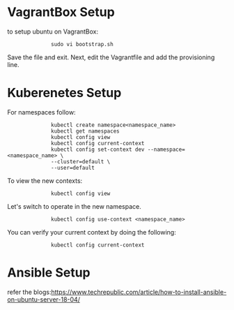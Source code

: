 # VagrantBox Setup

 to setup ubuntu on VagrantBox:
 
                  sudo vi bootstrap.sh
 
 Save the file and exit. Next, edit the Vagrantfile and add the provisioning line.
 
 # Kuberenetes Setup
 
 For namespaces follow:
 
                  kubectl create namespace<namespace_name>
                  kubectl get namespaces
                  kubectl config view
                  kubectl config current-context
                  kubectl config set-context dev --namespace=<namespace_name> \
                  --cluster=default \
                  --user=default
 To view the new contexts:
            
                  kubectl config view
                  
Let's switch to operate in the new namespace.

                  kubectl config use-context <namespace_name>
                  
You can verify your current context by doing the following:

                  kubectl config current-context
                  
                  
#  Ansible Setup

refer the blogs:https://www.techrepublic.com/article/how-to-install-ansible-on-ubuntu-server-18-04/
               
                  
